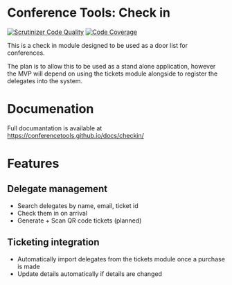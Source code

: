 # Conference Tools: Check in
[![Scrutinizer Code Quality](https://scrutinizer-ci.com/g/conferencetools/checkin-module/badges/quality-score.png?b=master)](https://scrutinizer-ci.com/g/conferencetools/checkin-module/?branch=master) [![Code Coverage](https://scrutinizer-ci.com/g/conferencetools/checking-module/badges/coverage.png?b=master)](https://scrutinizer-ci.com/g/conferencetools/checkin-module/?branch=master) 

This is a check in module designed to be used as a door list for conferences. 
 
The plan is to allow this to be used as a stand alone application, however the MVP will
depend on using the tickets module alongside to register the delegates into the system.

# Documenation
Full documantation is available at https://conferencetools.github.io/docs/checkin/

# Features

## Delegate management

- Search delegates by name, email, ticket id
- Check them in on arrival
- Generate + Scan QR code tickets (planned)

## Ticketing integration

- Automatically import delegates from the tickets module once a purchase is made
- Update details automatically if details are changed